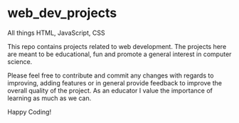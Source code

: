 # web_dev_projects
All things HTML, JavaScript, CSS

This repo contains projects related to web development.
The projects here are meant to be educational, fun and promote a general interest in computer science.

Please feel free to contribute and commit any changes with regards to improving, adding features or in general 
provide feedback to improve the overall quality of the project. As an educator I value the importance of learning as
much as we can.

Happy Coding!

